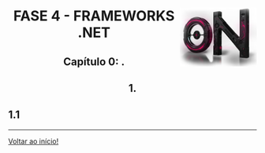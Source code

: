 <div align="center">
<a href="https://github.com/monicaquintal" target="_blank"><img align="right" height="120px" src="../assets/logo.png" /></a>
<h1>FASE 4 - FRAMEWORKS .NET</h1>
<h2>Capítulo 0: .</h2>
</div>

<div align="center">
<h2>1. </h2>
</div>

## 1.1 






--- 

[Voltar ao início!](https://github.com/monicaquintal/smart_cities)